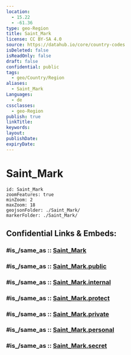 ```yaml
---
location:
  - 15.22
  - -61.36
type: geo-Region
title: Saint_Mark
license: CC BY-SA 4.0
source: https://datahub.io/core/country-codes
isDeleted: false
isReadOnly: false
draft: false
confidential: public
tags:
  - geo/Country/Region
aliases:
  - Saint_Mark
Languages:
  - de
cssclasses:
  - geo-Region
publish: true
linkTitle:
keywords:
layout:
publishDate:
expiryDate:
---
```


# Saint_Mark

```leaflet
id: Saint_Mark
zoomFeatures: true 
minZoom: 2 
maxZoom: 18
geojsonFolder: ./Saint_Mark/
markerFolder: ./Saint_Mark/
```


## Confidential Links & Embeds: 

### #is_/same_as :: [Saint_Mark](/_Standards/Earth/Continent/America~Caribbean/Dominica/parishes~Dominica/Saint_Mark.md) 

### #is_/same_as :: [Saint_Mark.public](/_public/Earth/Continent/America~Caribbean/Dominica/parishes~Dominica/Saint_Mark.public.md) 

### #is_/same_as :: [Saint_Mark.internal](/_internal/Earth/Continent/America~Caribbean/Dominica/parishes~Dominica/Saint_Mark.internal.md) 

### #is_/same_as :: [Saint_Mark.protect](/_protect/Earth/Continent/America~Caribbean/Dominica/parishes~Dominica/Saint_Mark.protect.md) 

### #is_/same_as :: [Saint_Mark.private](/_private/Earth/Continent/America~Caribbean/Dominica/parishes~Dominica/Saint_Mark.private.md) 

### #is_/same_as :: [Saint_Mark.personal](/_personal/Earth/Continent/America~Caribbean/Dominica/parishes~Dominica/Saint_Mark.personal.md) 

### #is_/same_as :: [Saint_Mark.secret](/_secret/Earth/Continent/America~Caribbean/Dominica/parishes~Dominica/Saint_Mark.secret.md)

